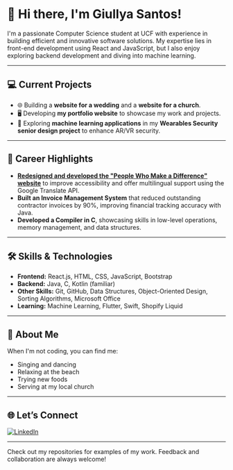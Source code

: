 # 👋 Hi there, I'm Giullya Santos!  

I'm a passionate Computer Science student at UCF with experience in building efficient and innovative software solutions. My expertise lies in front-end development using React and JavaScript, but I also enjoy exploring backend development and diving into machine learning.  

---

## 💻 Current Projects  
- 🌐 Building a **website for a wedding** and a **website for a church**.  
- 🖥️ Developing **my portfolio website** to showcase my work and projects.  
- 🤖 Exploring **machine learning applications** in my **Wearables Security senior design project** to enhance AR/VR security.  

---

## 🎯 Career Highlights  
- **[Redesigned and developed the "People Who Make a Difference" website](https://peoplewhomakeadifference.org)** to improve accessibility and offer multilingual support using the Google Translate API.
- **Built an Invoice Management System** that reduced outstanding contractor invoices by 90%, improving financial tracking accuracy with Java.  
- **Developed a Compiler in C**, showcasing skills in low-level operations, memory management, and data structures.

---

## 🛠️ Skills & Technologies  
- **Frontend:** React.js, HTML, CSS, JavaScript, Bootstrap  
- **Backend:** Java, C, Kotlin (familiar)  
- **Other Skills:** Git, GitHub, Data Structures, Object-Oriented Design, Sorting Algorithms, Microsoft Office  
- **Learning:** Machine Learning, Flutter, Swift, Shopify Liquid  

---

## 🌟 About Me  
When I'm not coding, you can find me:  
- Singing and dancing  
- Relaxing at the beach  
- Trying new foods
- Serving at my local church

---

## 🌐 Let’s Connect  
[![LinkedIn](https://img.shields.io/badge/LinkedIn-Connect-blue)](https://www.linkedin.com/in/giullya-souza-santos-01668a23b/)  

---
Check out my repositories for examples of my work. Feedback and collaboration are always welcome!
